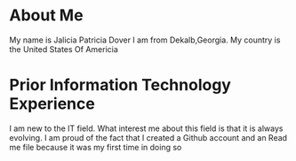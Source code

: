 # About Me
My name is Jalicia Patricia Dover
I am from Dekalb,Georgia. My country is the United States Of Americia 
# Prior Information Technology Experience
I am new to the IT field. What interest me about this field is that it is always evolving. 
I am proud of the fact that I created a Github account and an Read me file because it was my first time in doing so  
